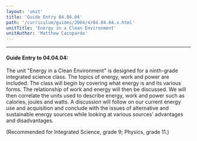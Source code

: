 ```yaml
---
layout: 'unit'
title: 'Guide Entry 04.04.04'
path: '/curriculum/guides/2004/4/04.04.04.x.html'
unitTitle: 'Energy in a Clean Environment'
unitAuthor: 'Matthew Cacopardo'
---
```


<body>
<hr/>
 <h4>
  Guide Entry to 04.04.04:
 </h4>
 <p>
  The unit "Energy in a Clean Environment" is designed for a ninth-grade integrated science class. The topics of energy, work and power are included. The class will begin by covering what energy is and its various forms. The relationship of work and energy will then be discussed. We will then correlate the units used to describe energy, work and power such as calories, joules and watts. A discussion will follow on our current energy use and acquisition and conclude with the issues of alternative and sustainable energy sources while looking at various sources' advantages and disadvantages.
 </p>
<p>
  (Recommended for Integrated Science, grade 9; Physics, grade 11.)
 </p>

</body>

